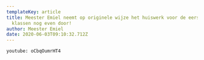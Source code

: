 ```yaml
---
templateKey: article
title: Meester Emiel neemt op originele wijze het huiswerk voor de eerste
  klassen nog even door!
author: Meester Emiel
date: 2020-06-03T09:10:32.712Z
---
```

`youtube: oCbqOumrHT4`